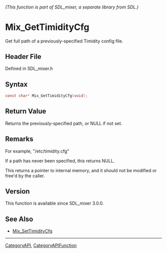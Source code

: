 ###### (This function is part of SDL_mixer, a separate library from SDL.)
# Mix_GetTimidityCfg

Get full path of a previously-specified Timidity config file.

## Header File

Defined in SDL_mixer.h

## Syntax

```c
const char* Mix_GetTimidityCfg(void);

```

## Return Value

Returns the previously-specified path, or NULL if not set.

## Remarks

For example, "/etc/timidity.cfg"

If a path has never been specified, this returns NULL.

This returns a pointer to internal memory, and it should not be modified or
free'd by the caller.

## Version

This function is available since SDL_mixer 3.0.0.

## See Also

- [Mix_SetTimidityCfg](Mix_SetTimidityCfg)

----
[CategoryAPI](CategoryAPI), [CategoryAPIFunction](CategoryAPIFunction)

